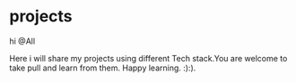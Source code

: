 # projects
hi @All

Here i will share my projects using different Tech stack.You are welcome to take pull and learn from them.
Happy learning. :):).
